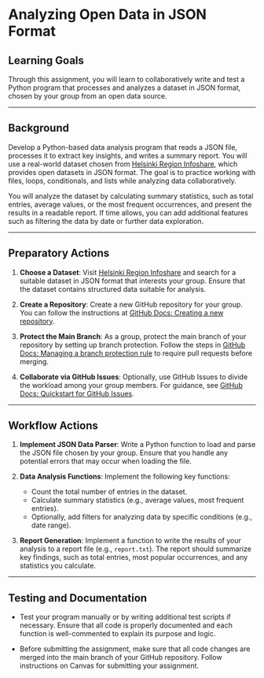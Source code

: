 # Analyzing Open Data in JSON Format

## Learning Goals
Through this assignment, you will learn to collaboratively write and test a Python program that processes and analyzes a dataset in JSON format, chosen by your group from an open data source.

---

## Background
Develop a Python-based data analysis program that reads a JSON file, processes it to extract key insights, and writes a summary report. You will use a real-world dataset chosen from [Helsinki Region Infoshare](https://hri.fi/), which provides open datasets in JSON format. The goal is to practice working with files, loops, conditionals, and lists while analyzing data collaboratively.

You will analyze the dataset by calculating summary statistics, such as total entries, average values, or the most frequent occurrences, and present the results in a readable report. If time allows, you can add additional features such as filtering the data by date or further data exploration.

---

## Preparatory Actions
1. **Choose a Dataset**: Visit [Helsinki Region Infoshare](https://hri.fi/) and search for a suitable dataset in JSON format that interests your group. Ensure that the dataset contains structured data suitable for analysis.
   
2. **Create a Repository**: Create a new GitHub repository for your group. You can follow the instructions at [GitHub Docs: Creating a new repository](https://docs.github.com/en/get-started/quickstart/create-a-repo).
   
3. **Protect the Main Branch**: As a group, protect the main branch of your repository by setting up branch protection. Follow the steps in [GitHub Docs: Managing a branch protection rule](https://docs.github.com/en/repositories/configuring-branches-and-merges-in-your-repository/managing-protected-branches/managing-a-branch-protection-rule) to require pull requests before merging.

4. **Collaborate via GitHub Issues**: Optionally, use GitHub Issues to divide the workload among your group members. For guidance, see [GitHub Docs: Quickstart for GitHub Issues](https://docs.github.com/en/issues/tracking-your-work-with-issues/quickstart).

---

## Workflow Actions
1. **Implement JSON Data Parser**: Write a Python function to load and parse the JSON file chosen by your group. Ensure that you handle any potential errors that may occur when loading the file.
   
2. **Data Analysis Functions**: Implement the following key functions:
   - Count the total number of entries in the dataset.
   - Calculate summary statistics (e.g., average values, most frequent entries).
   - Optionally, add filters for analyzing data by specific conditions (e.g., date range).
   
3. **Report Generation**: Implement a function to write the results of your analysis to a report file (e.g., `report.txt`). The report should summarize key findings, such as total entries, most popular occurrences, and any statistics you calculate.

---

## Testing and Documentation
- Test your program manually or by writing additional test scripts if necessary. Ensure that all code is properly documented and each function is well-commented to explain its purpose and logic.

- Before submitting the assignment, make sure that all code changes are merged into the main branch of your GitHub repository. Follow instructions on Canvas for submitting your assignment.

